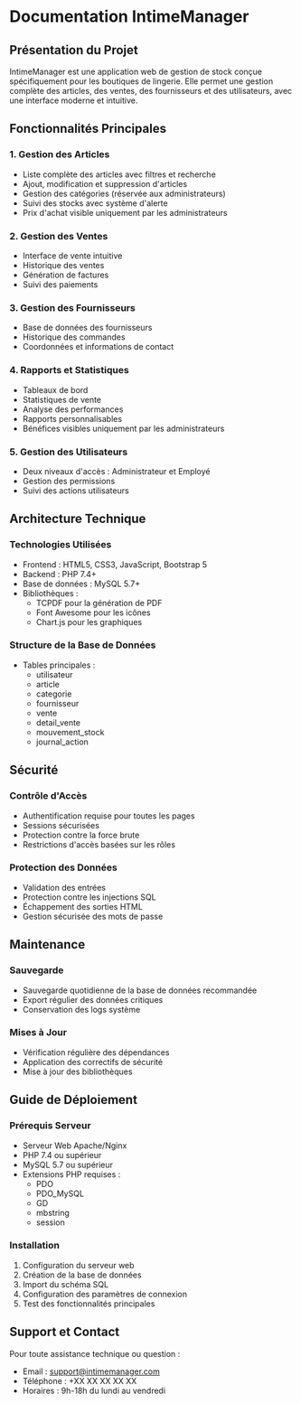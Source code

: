 # Documentation IntimeManager

## Présentation du Projet

IntimeManager est une application web de gestion de stock conçue spécifiquement pour les boutiques de lingerie. Elle permet une gestion complète des articles, des ventes, des fournisseurs et des utilisateurs, avec une interface moderne et intuitive.

## Fonctionnalités Principales

### 1. Gestion des Articles
- Liste complète des articles avec filtres et recherche
- Ajout, modification et suppression d'articles
- Gestion des catégories (réservée aux administrateurs)
- Suivi des stocks avec système d'alerte
- Prix d'achat visible uniquement par les administrateurs

### 2. Gestion des Ventes
- Interface de vente intuitive
- Historique des ventes
- Génération de factures
- Suivi des paiements

### 3. Gestion des Fournisseurs
- Base de données des fournisseurs
- Historique des commandes
- Coordonnées et informations de contact

### 4. Rapports et Statistiques
- Tableaux de bord
- Statistiques de vente
- Analyse des performances
- Rapports personnalisables
- Bénéfices visibles uniquement par les administrateurs

### 5. Gestion des Utilisateurs
- Deux niveaux d'accès : Administrateur et Employé
- Gestion des permissions
- Suivi des actions utilisateurs

## Architecture Technique

### Technologies Utilisées
- Frontend : HTML5, CSS3, JavaScript, Bootstrap 5
- Backend : PHP 7.4+
- Base de données : MySQL 5.7+
- Bibliothèques : 
  - TCPDF pour la génération de PDF
  - Font Awesome pour les icônes
  - Chart.js pour les graphiques

### Structure de la Base de Données
- Tables principales :
  - utilisateur
  - article
  - categorie
  - fournisseur
  - vente
  - detail_vente
  - mouvement_stock
  - journal_action

## Sécurité

### Contrôle d'Accès
- Authentification requise pour toutes les pages
- Sessions sécurisées
- Protection contre la force brute
- Restrictions d'accès basées sur les rôles

### Protection des Données
- Validation des entrées
- Protection contre les injections SQL
- Échappement des sorties HTML
- Gestion sécurisée des mots de passe

## Maintenance

### Sauvegarde
- Sauvegarde quotidienne de la base de données recommandée
- Export régulier des données critiques
- Conservation des logs système

### Mises à Jour
- Vérification régulière des dépendances
- Application des correctifs de sécurité
- Mise à jour des bibliothèques

## Guide de Déploiement

### Prérequis Serveur
- Serveur Web Apache/Nginx
- PHP 7.4 ou supérieur
- MySQL 5.7 ou supérieur
- Extensions PHP requises :
  - PDO
  - PDO_MySQL
  - GD
  - mbstring
  - session

### Installation
1. Configuration du serveur web
2. Création de la base de données
3. Import du schéma SQL
4. Configuration des paramètres de connexion
5. Test des fonctionnalités principales

## Support et Contact

Pour toute assistance technique ou question :
- Email : support@intimemanager.com
- Téléphone : +XX XX XX XX XX
- Horaires : 9h-18h du lundi au vendredi 